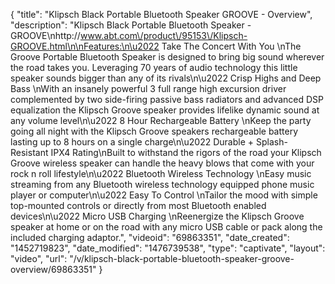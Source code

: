 {
    "title": "Klipsch Black Portable Bluetooth Speaker GROOVE - Overview",
    "description": "Klipsch Black Portable Bluetooth Speaker - GROOVE\nhttp:\/\/www.abt.com\/product\/95153\/Klipsch-GROOVE.html\n\nFeatures:\n\u2022 Take The Concert With You \nThe Groove Portable Bluetooth Speaker is designed to bring big sound wherever the road takes you. Leveraging 70 years of audio technology this little speaker sounds bigger than any of its rivals\n\u2022 Crisp Highs and Deep Bass \nWith an insanely powerful 3 full range high excursion driver complemented by two side-firing passive bass radiators and advanced DSP equalization the Klipsch Groove speaker provides lifelike dynamic sound at any volume level\n\u2022 8 Hour Rechargeable Battery \nKeep the party going all night with the Klipsch Groove speakers rechargeable battery lasting up to 8 hours on a single charge\n\u2022 Durable + Splash-Resistant IPX4 Rating\nBuilt to withstand the rigors of the road your Klipsch Groove wireless speaker can handle the heavy blows that come with your rock n roll lifestyle\n\u2022 Bluetooth Wireless Technology \nEasy music streaming from any Bluetooth wireless technology equipped phone music player or computer\n\u2022 Easy To Control \nTailor the mood with simple top-mounted controls or directly from most Bluetooth enabled devices\n\u2022 Micro USB Charging \nReenergize the Klipsch Groove speaker at home or on the road with any micro USB cable or pack along the included charging adaptor.",
    "videoid": "69863351",
    "date_created": "1452719823",
    "date_modified": "1476739538",
    "type": "captivate",
    "layout": "video",
    "url": "\/v\/klipsch-black-portable-bluetooth-speaker-groove-overview\/69863351"
}